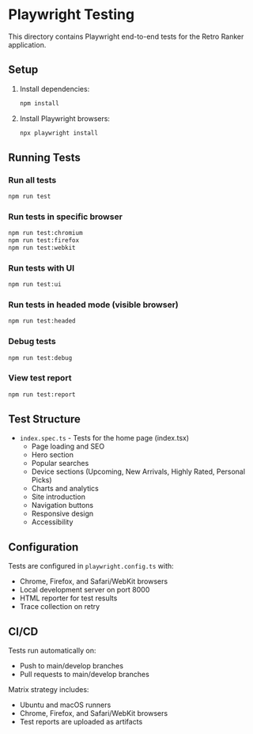 # Playwright Testing

This directory contains Playwright end-to-end tests for the Retro Ranker
application.

## Setup

1. Install dependencies:

   ```bash
   npm install
   ```

2. Install Playwright browsers:
   ```bash
   npx playwright install
   ```

## Running Tests

### Run all tests

```bash
npm run test
```

### Run tests in specific browser

```bash
npm run test:chromium
npm run test:firefox
npm run test:webkit
```

### Run tests with UI

```bash
npm run test:ui
```

### Run tests in headed mode (visible browser)

```bash
npm run test:headed
```

### Debug tests

```bash
npm run test:debug
```

### View test report

```bash
npm run test:report
```

## Test Structure

- `index.spec.ts` - Tests for the home page (index.tsx)
  - Page loading and SEO
  - Hero section
  - Popular searches
  - Device sections (Upcoming, New Arrivals, Highly Rated, Personal Picks)
  - Charts and analytics
  - Site introduction
  - Navigation buttons
  - Responsive design
  - Accessibility

## Configuration

Tests are configured in `playwright.config.ts` with:

- Chrome, Firefox, and Safari/WebKit browsers
- Local development server on port 8000
- HTML reporter for test results
- Trace collection on retry

## CI/CD

Tests run automatically on:

- Push to main/develop branches
- Pull requests to main/develop branches

Matrix strategy includes:

- Ubuntu and macOS runners
- Chrome, Firefox, and Safari/WebKit browsers
- Test reports are uploaded as artifacts
